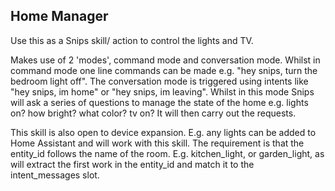 ## Home Manager
Use this as a Snips skill/ action to control the lights and TV.

Makes use of 2 'modes', command mode and conversation mode. Whilst in command mode one line commands can be made e.g. "hey snips, turn the bedroom light off". The conversation mode is triggered using intents like "hey snips, im home" or "hey snips, im leaving". Whilst in this mode Snips will ask a series of questions to manage the state of the home e.g. lights on? how bright? what color? tv on? It will then carry out the requests.

This skill is also open to device expansion. E.g. any lights can be added to Home Assistant and will work with this skill. The requirement is that the entity_id follows the name of the room. E.g. kitchen_light, or garden_light, as will extract the first work in the entity_id and match it to the intent_messages slot. 
